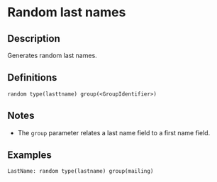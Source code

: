 # Random last names

## Description

Generates random last names.

## Definitions

~~~
random type(lasttname) group(<GroupIdentifier>)
~~~

## Notes

* The `group` parameter relates a last name field to a first name field.

## Examples

~~~
LastName: random type(lastname) group(mailing)
~~~